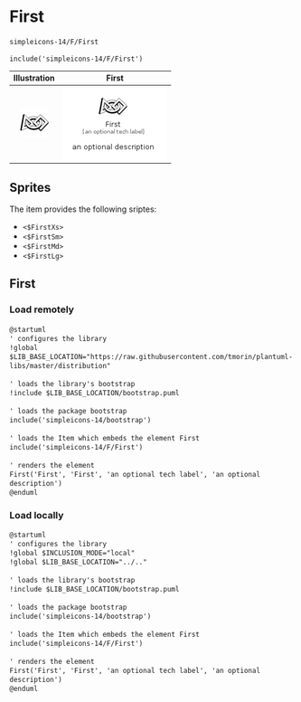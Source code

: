 # First


```text
simpleicons-14/F/First
```

```text
include('simpleicons-14/F/First')
```



| Illustration | First |
| :---: | :---: |
| ![illustration for Illustration](../../simpleicons-14/F/First.png) | ![illustration for First](../../simpleicons-14/F/First.Local.png) |



## Sprites
The item provides the following sriptes:

- `<$FirstXs>`
- `<$FirstSm>`
- `<$FirstMd>`
- `<$FirstLg>`





## First

### Load remotely
```plantuml
@startuml
' configures the library
!global $LIB_BASE_LOCATION="https://raw.githubusercontent.com/tmorin/plantuml-libs/master/distribution"

' loads the library's bootstrap
!include $LIB_BASE_LOCATION/bootstrap.puml

' loads the package bootstrap
include('simpleicons-14/bootstrap')

' loads the Item which embeds the element First
include('simpleicons-14/F/First')

' renders the element
First('First', 'First', 'an optional tech label', 'an optional description')
@enduml
```

### Load locally
```plantuml
@startuml
' configures the library
!global $INCLUSION_MODE="local"
!global $LIB_BASE_LOCATION="../.."

' loads the library's bootstrap
!include $LIB_BASE_LOCATION/bootstrap.puml

' loads the package bootstrap
include('simpleicons-14/bootstrap')

' loads the Item which embeds the element First
include('simpleicons-14/F/First')

' renders the element
First('First', 'First', 'an optional tech label', 'an optional description')
@enduml
```

